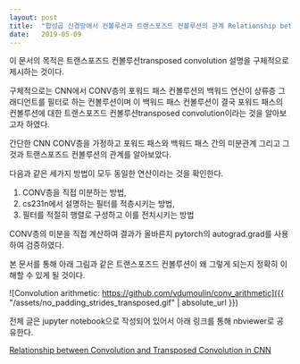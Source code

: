 ```yaml
---
layout: post
title:  "합성곱 신경망에서 컨볼루션과 트랜스포즈드 컨볼루션의 관계 Relationship between Convolution and Transposed Convolution in CNN"
date:   2019-05-09
---
```


이 문서의 목적은 트랜스포즈드 컨볼루션transposed convolution 설명을 구체적으로 제시하는 것이다. 

구체적으로는 CNN에서 CONV층의 포워드 패스 컨볼루션의 백워드 연산이 상류층 그래디언트를 필터로 하는 컨볼루션이며 이 백워드 패스 컨볼루션이 결국 포워드 패스의 컨볼루션에 대한 트랜스포즈드 컨볼루션transposed convolution이라는 것을 알아보고자 하였다.

간단한 CNN CONV층을 가정하고 포워드 패스와 백워드 패스 간의 미분관계 그리고 그것과 트랜스포즈드 컨볼루션의 관계를 알아보았다.

다음과 같은 세가지 방법이 모두 동일한 연산이라는 것을 확인한다.

1. CONV층을 직접 미분하는 방법, 
2. cs231n에서 설명하는 필터를 적층시키는 방법, 
3. 필터를 적절히 행렬로 구성하고 이를 전치시키는 방법

CONV층의 미분을 직접 계산하여 결과가 올바른지 pytorch의 autograd.grad를 사용하여 검증하였다.

본 문서를 통해 아래 그림과 같은 트랜스포즈드 컨볼루션이 왜 그렇게 되는지 정확히 이해할 수 있게 될 것이다.

![Convolution arithmetic: https://github.com/vdumoulin/conv_arithmetic]({{ "/assets/no_padding_strides_transposed.gif" | absolute_url }})
 
전체 글은 jupyter notebook으로 작성되어 있어서 아래 링크를 통해 nbviewer로 공유한다.

[Relationship between Convolution and Transposed Convolution in CNN][transconv]

[transconv]: https://nbviewer.jupyter.org/github/metamath1/ml-simple-works/blob/master/CNN/transconv_fullconv.ipynb
